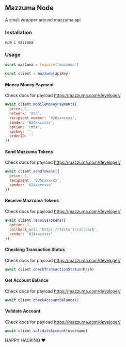 ## Mazzuma Node

A small wrapper around mazzuma api

### Installation

```
npm i mazzuma
```

### Usage

```javascript
const mazzuma = require('mazzuma')

const client = mazzuma(apiKey)
```

#### Money Money Payment

Check docs for payload https://mazzuma.com/developer/

```javascript
await client.mobileMoneyPayment({
  price: 1,
  network: 'mtn',
  recipient_number: '026xxxxxxx',
  sender: '024xxxxxxx',
  option: 'rmta',
  apikey: '',
  orderID: ''
})
```

#### Send Mazzuma Tokens

Check docs for payload https://mazzuma.com/developer/

```javascript
await client.sendTokens({
  price: 1,
  recipient: '026xxxxxxx',
  sender: '024xxxxxxx'
})
```

#### Receive Mazzuma Tokens

Check docs for payload https://mazzuma.com/developer/

```javascript
await client.receiveTokens({
  option: 1,
  callback_url: 'https://testurl/callback',
  sender: '024xxxxxxx'
})
```

#### Checking Transaction Status

Check docs for payload https://mazzuma.com/developer/

```javascript
await client.checkTransactionStatus(hash)
```

#### Get Account Balance

Check docs for payload https://mazzuma.com/developer/

```javascript
await client.checkAccountBalance()
```

#### Validate Account

Check docs for payload https://mazzuma.com/developer/

```javascript
await client.validateAccount(username)
```

HAPPY HACKING ❤
